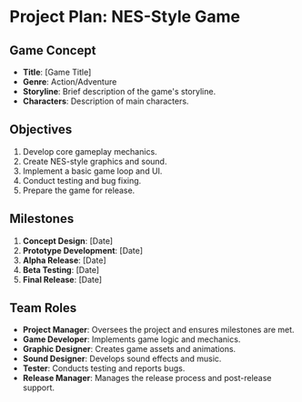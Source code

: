 # Project Plan: NES-Style Game

## Game Concept
- **Title**: [Game Title]
- **Genre**: Action/Adventure
- **Storyline**: Brief description of the game's storyline.
- **Characters**: Description of main characters.

## Objectives
1. Develop core gameplay mechanics.
2. Create NES-style graphics and sound.
3. Implement a basic game loop and UI.
4. Conduct testing and bug fixing.
5. Prepare the game for release.

## Milestones
1. **Concept Design**: [Date]
2. **Prototype Development**: [Date]
3. **Alpha Release**: [Date]
4. **Beta Testing**: [Date]
5. **Final Release**: [Date]

## Team Roles
- **Project Manager**: Oversees the project and ensures milestones are met.
- **Game Developer**: Implements game logic and mechanics.
- **Graphic Designer**: Creates game assets and animations.
- **Sound Designer**: Develops sound effects and music.
- **Tester**: Conducts testing and reports bugs.
- **Release Manager**: Manages the release process and post-release support.
